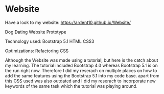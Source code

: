 # Website
Have a look to my website: https://ardent10.github.io/Website/

Dog Dating Website Prototype

Technology used:
Bootstrap 5.1 
HTML
CSS3

Optimizations: Refactoring CSS

Although the Website was made using a tutorial, but here is the catch about my learning. The tutorial included Bootstrap 4.0 whereas Bootstrap 5.1 is on the run right now. 
Therefore I did my reserach on multiple places on how to add the same features using the Bootstrap 5.1 into my code base. apart from this CSS used was also outdated and 
I did my reserach to incorporate new keywords of the same task which the tutorial was playing around.
